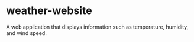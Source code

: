 # weather-website
A web application that  displays information such as temperature, humidity, and wind speed.
